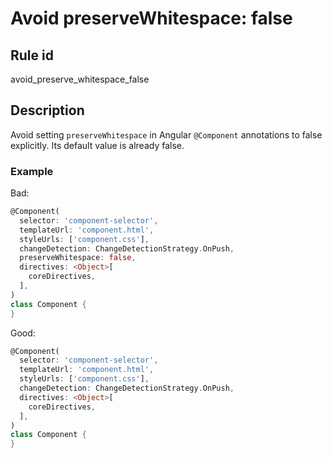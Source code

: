 # Avoid preserveWhitespace: false

## Rule id
avoid_preserve_whitespace_false

## Description
Avoid setting `preserveWhitespace` in Angular `@Component` annotations to false explicitly. Its default value is already false.

### Example
Bad:
```dart
@Component(
  selector: 'component-selector',
  templateUrl: 'component.html',
  styleUrls: ['component.css'],
  changeDetection: ChangeDetectionStrategy.OnPush,
  preserveWhitespace: false,
  directives: <Object>[
    coreDirectives,
  ],
)
class Component {
}
```

Good:
```dart
@Component(
  selector: 'component-selector',
  templateUrl: 'component.html',
  styleUrls: ['component.css'],
  changeDetection: ChangeDetectionStrategy.OnPush,
  directives: <Object>[
    coreDirectives,
  ],
)
class Component {
}
```
